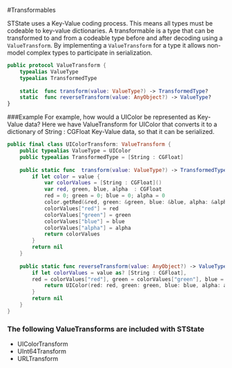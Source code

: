 #Transformables

STState uses a Key-Value coding process. This means all types must be codeable to key-value dictionaries. A transformable is a type that can be transformed to and from a codeable type before and after decoding using a `ValueTransform`. By implementing a `ValueTransform` for a type it allows non-model complex types to participate in serialization. 



```swift
public protocol ValueTransform {
    typealias ValueType
    typealias TransformedType
    
    static  func transform(value: ValueType?) -> TransformedType?
    static  func reverseTransform(value: AnyObject?) -> ValueType?
}

```

###Example
For example, how would a UIColor be represented as Key-Value data? Here we have ValueTransform for UIColor that converts it to a dictionary of String : CGFloat Key-Value data, so that it can be serialized. 

```swift
public final class UIColorTransform: ValueTransform {
    public typealias ValueType = UIColor
    public typealias TransformedType = [String : CGFloat]
    
    public static func  transform(value: ValueType?) -> TransformedType? {
        if let color = value {
            var colorValues = [String : CGFloat]()
            var red, green, blue, alpha  : CGFloat
            red = 0; green = 0; blue = 0; alpha = 0
            color.getRed(&red, green: &green, blue: &blue, alpha: &alpha)
            colorValues["red"] = red
            colorValues["green"] = green
            colorValues["blue"] = blue
            colorValues["alpha"] = alpha
            return colorValues
        }
        return nil
    }
    
    public static func reverseTransform(value: AnyObject?) -> ValueType? {
        if let colorValues = value as? [String : CGFloat],
        red = colorValues["red"], green = colorValues["green"], blue = colorValues["blue"], alpha = colorValues["alpha"]{
            return UIColor(red: red, green: green, blue: blue, alpha: alpha)
        }
        return nil
    }
}

```

### The following ValueTransforms are included with STState
* UIColorTransform
* UInt64Transform
* URLTransform
